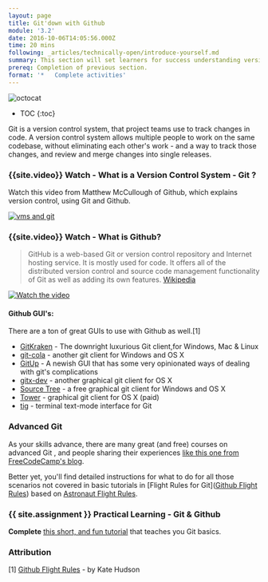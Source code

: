 ```yaml
---
layout: page
title: Git'down with Github
module: '3.2'
date: 2016-10-06T14:05:56.000Z
time: 20 mins
following: _articles/technically-open/introduce-yourself.md
summary: This section will set learners for success understanding version control with Git and Github.
prereq: Completion of previous section.
format: '*   Complete activities'
---
```

![octocat]({{site.baseurl}}/img/octocat.jpg)

* TOC
{:toc}

Git is a version control system, that project teams use to track changes in code.  A version control system allows multiple people to work on the same codebase, without eliminating each other's work - and a way to track those changes, and review and merge changes into single releases.

### {{site.video}} Watch - What is a Version Control System - Git ?

Watch this video from Matthew McCullough of Github, which explains version control, using Git and Github.

[![vms and git]({{site.baseurl}}/img/git.png)](https://vimeo.com/41027679 "Git Basics - Click to Watch!")

### {{site.video}} Watch - What is Github?

> GitHub is a web-based Git or version control repository and Internet hosting service. It is mostly used for code. It offers all of the distributed version control and source code management functionality of Git as well as adding its own features.  [Wikipedia](https://en.wikipedia.org/wiki/GitHub)

[![Watch the video](https://img.youtube.com/vi/w3jLJU7DT5E/0.jpg)](https://www.youtube.com/watch?v=w3jLJU7DT5E)

#### Github GUI's:
There are a ton of great GUIs to use with Github as well.[1]

* [GitKraken](https://www.gitkraken.com/) - The downright luxurious Git client,for Windows, Mac & Linux
* [git-cola](https://git-cola.github.io/) - another git client for Windows and OS X
* [GitUp](https://github.com/git-up/GitUp) - A newish GUI that has some very opinionated ways of dealing with git's complications
* [gitx-dev](https://rowanj.github.io/gitx/) - another graphical git client for OS X
* [Source Tree](https://www.sourcetreeapp.com/) - a free graphical git client for Windows and OS X
* [Tower](http://www.git-tower.com/) - graphical git client for OS X (paid)
* [tig](https://jonas.github.io/tig/) - terminal text-mode interface for Git


### Advanced Git
As your skills advance, there are many great (and free) courses on advanced Git , and people sharing their experiences [like this one from FreeCodeCamp's blog](https://medium.freecodecamp.org/git-cheat-sheet-and-best-practices-c6ce5321f52).  

Better yet, you'll find detailed instructions for what to do for all those scenarios not covered in basic tutorials in [Flight Rules for Git]([Github Flight Rules](https://github.com/k88hudson/git-flight-rules)) based on [Astronaut Flight Rules](http://www.jsc.nasa.gov/news/columbia/fr_generic.pdf).

### {{ site.assignment }} Practical Learning -  Git & Github

**Complete** [this short, and fun tutorial](https://try.github.io/levels/1/challenges/1) that teaches you Git basics.

### Attribution

[1] [Github Flight Rules](https://github.com/k88hudson/git-flight-rules) - by Kate Hudson
